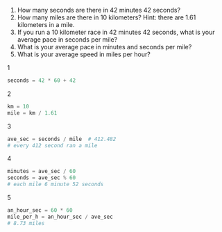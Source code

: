 1. How many seconds are there in 42 minutes 42 seconds?
2. How many miles are there in 10 kilometers? Hint: there are 1.61 kilometers in a
mile.
3. If you run a 10 kilometer race in 42 minutes 42 seconds, what is your average
pace in seconds per mile?
4. What is your average pace in minutes and seconds per mile?
5. What is your average speed in miles per hour?

1
``` python
seconds = 42 * 60 + 42
```

2
```python
km = 10
mile = km / 1.61
```

3
```python
ave_sec = seconds / mile  # 412.482
# every 412 second ran a mile
```

4
```python
minutes = ave_sec / 60
seconds = ave_sec % 60
# each mile 6 minute 52 seconds
```

5
```python
an_hour_sec = 60 * 60
mile_per_h = an_hour_sec / ave_sec
# 8.73 miles
```